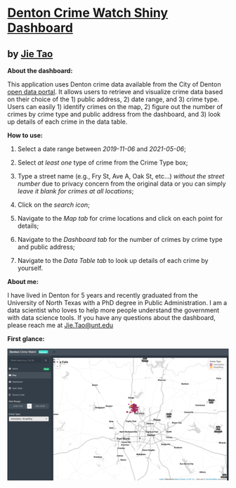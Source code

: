 # [Denton Crime Watch Shiny Dashboard](https://tsquall121.shinyapps.io/Denton_Crime_Watch/)
## by [Jie Tao](https://www.linkedin.com/in/jie-tao-5a7a06126/)

**About the dashboard:**

This application uses Denton crime data available from the City of Denton [open data portal](https://data.cityofdenton.com/dataset). It allows users to retrieve and visualize crime data based on their choice of the 1) public address, 2) date range, and 3) crime type. Users can easily 1) identify crimes on the map, 2) figure out the number of crimes by crime type and public address from the dashboard, and 3) look up details of each crime in the data table.

**How to use:**

1. Select a date range between *2019-11-06* and *2021-05-06*;

2. Select *at least one* type of crime from the Crime Type box;

3. Type a street name (e.g., Fry St, Ave A, Oak St, etc...) *without the street number* due to privacy concern from the original data or you can simply *leave it blank for crimes at all locations*;

4. Click on the *search icon*;

5. Navigate to the *Map tab* for crime locations and click on each point for details;

6. Navigate to the *Dashboard tab* for the number of crimes by crime type and public address;

7. Navigate to the *Data Table tab* to look up details of each crime by yourself.

**About me:**

I have lived in Denton for 5 years and recently graduated from the University of North Texas with a PhD degree in Public Administration. I am a data scientist who loves to help more people understand the government with data science tools. If you have any questions about the dashboard, please reach me at Jie.Tao@unt.edu

**First glance:**

![dashboard](https://github.com/tsquall121/Denton_Crime_Watch/blob/main/dashboard.png)
